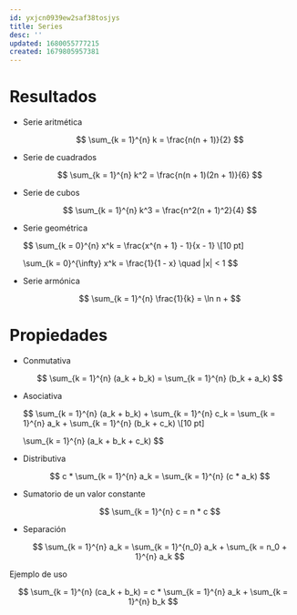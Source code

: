 ```yaml
---
id: yxjcn0939ew2saf38tosjys
title: Series
desc: ''
updated: 1680055777215
created: 1679805957381
---
```


# Resultados

- Serie aritmética

    $$
    \sum_{k = 1}^{n} k = \frac{n(n + 1)}{2}
    $$

- Serie de cuadrados

    $$
    \sum_{k = 1}^{n} k^2 = \frac{n(n + 1)(2n + 1)}{6}
    $$

- Serie de cubos

    $$
    \sum_{k = 1}^{n} k^3 = \frac{n^2(n + 1)^2}{4}
    $$

- Serie geométrica

    $$
    \sum_{k = 0}^{n} x^k = \frac{x^{n + 1} - 1}{x - 1} \\[10 pt]

    \sum_{k = 0}^{\infty} x^k = \frac{1}{1 - x} \quad |x| < 1
    $$

- Serie armónica

    $$
    \sum_{k = 1}^{n} \frac{1}{k} = \ln n +
    $$

# Propiedades

- Conmutativa

    $$
    \sum_{k = 1}^{n} (a_k + b_k) = \sum_{k = 1}^{n} (b_k + a_k)
    $$

- Asociativa

    $$
    \sum_{k = 1}^{n} (a_k + b_k)  + \sum_{k = 1}^{n} c_k = \sum_{k = 1}^{n} a_k + \sum_{k = 1}^{n} (b_k + c_k) \\[10 pt]

    \sum_{k = 1}^{n} (a_k + b_k + c_k)
    $$

- Distributiva

    $$
    c * \sum_{k = 1}^{n} a_k = \sum_{k = 1}^{n} (c * a_k)
    $$

- Sumatorio de un valor constante

    $$
    \sum_{k = 1}^{n} c = n * c
    $$

- Separación

    $$
    \sum_{k = 1}^{n} a_k = \sum_{k = 1}^{n_0} a_k + \sum_{k = n_0 + 1}^{n} a_k
    $$

Ejemplo de uso

$$
\sum_{k = 1}^{n} (ca_k + b_k) = c * \sum_{k = 1}^{n} a_k + \sum_{k = 1}^{n} b_k
$$
